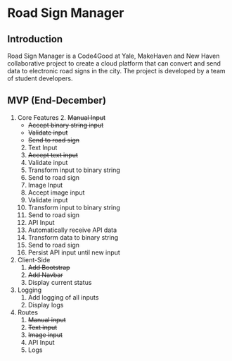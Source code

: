 # Road Sign Manager

## Introduction
Road Sign Manager is a Code4Good at Yale, MakeHaven and New Haven collaborative project to create a cloud platform that can convert and send data to electronic road signs in the city. The project is developed by a team of student developers.

## MVP (End-December)
1. Core Features
   2. ~~Manual Input~~
     - ~~Accept binary string input~~
     - ~~Validate input~~
     - ~~Send to road sign~~
   2. Text Input
     1. ~~Accept text input~~
     2. Validate input
     3. Transform input to binary string
     4. Send to road sign
   3. Image Input
     1. Accept image input
     2. Validate input
     3. Transform input to binary string
     4. Send to road sign
   4. API Input
    1. Automatically receive API data
    2. Transform data to binary string
    3. Send to road sign
    4. Persist API input until new input
2. Client-Side
   1. ~~Add Bootstrap~~
   2. ~~Add Navbar~~
   3. Display current status
3. Logging
   1. Add logging of all inputs
   2. Display logs
4. Routes
   1. ~~Manual input~~
   2. ~~Text input~~
   3. ~~Image input~~
   4. API Input
   5. Logs
